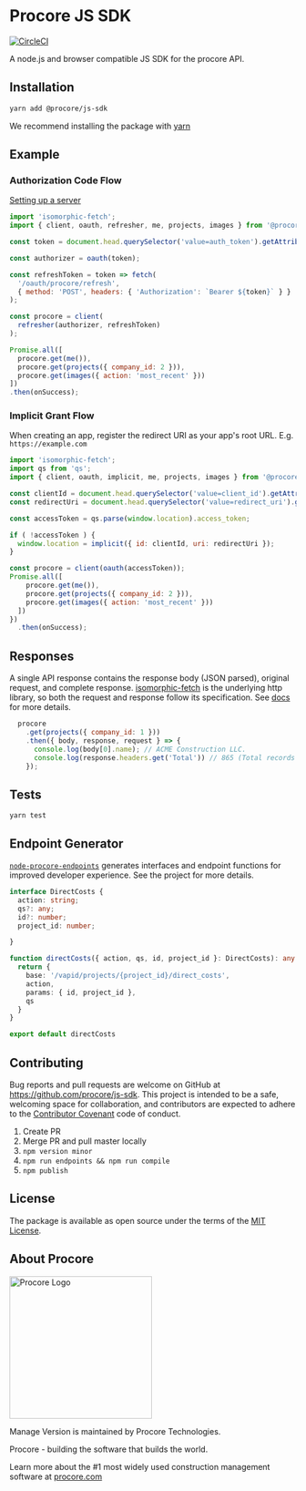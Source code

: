 # Procore JS SDK

[![CircleCI](https://circleci.com/gh/procore/js-sdk.svg?style=svg&circle-token=b24f4748ba5d14817088d02a0e14d376e1461c60)](https://circleci.com/gh/procore/js-sdk)

A node.js and browser compatible JS SDK for the procore API.

## Installation
```bash
yarn add @procore/js-sdk
```
We recommend installing the package with [yarn](http://yarnpkg.com)

## Example

### Authorization Code Flow

[Setting up a server](/guides/setup.md)

```javascript
import 'isomorphic-fetch';
import { client, oauth, refresher, me, projects, images } from '@procore/js-sdk';

const token = document.head.querySelector('value=auth_token').getAttribute('content');

const authorizer = oauth(token);

const refreshToken = token => fetch(
  '/oauth/procore/refresh',
  { method: 'POST', headers: { 'Authorization': `Bearer ${token}` } }
);

const procore = client(
  refresher(authorizer, refreshToken)
);

Promise.all([
  procore.get(me()),
  procore.get(projects({ company_id: 2 })),
  procore.get(images({ action: 'most_recent' }))
])
.then(onSuccess);
```

### Implicit Grant Flow
When creating an app, register the redirect URI as your app's root URL. E.g. `https://example.com`

```javascript
import 'isomorphic-fetch';
import qs from 'qs';
import { client, oauth, implicit, me, projects, images } from '@procore/js-sdk';

const clientId = document.head.querySelector('value=client_id').getAttribute('content');
const redirectUri = document.head.querySelector('value=redirect_uri').getAttribute('content');

const accessToken = qs.parse(window.location).access_token;

if ( !accessToken ) {
  window.location = implicit({ id: clientId, uri: redirectUri });
}

const procore = client(oauth(accessToken));
Promise.all([
    procore.get(me()),
    procore.get(projects({ company_id: 2 })),
    procore.get(images({ action: 'most_recent' }))
  ])
})
  .then(onSuccess);
```

## Responses
A single API response contains the response body (JSON parsed), original request, and complete response.
[isomorphic-fetch](https://github.com/matthew-andrews/isomorphic-fetch) is the underlying http library, so both the request and response follow its specification. See [docs](https://github.github.io/fetch/) for more details.

```javascript
  procore
    .get(projects({ company_id: 1 }))
    .then({ body, response, request } => {
      console.log(body[0].name); // ACME Construction LLC.
      console.log(response.headers.get('Total')) // 865 (Total records for the resource)
    });
```


## Tests
```
yarn test
```

## Endpoint Generator

[`node-procore-endpoints`](https://github.com/procore/js-sdk-endpoints) generates interfaces and endpoint functions for improved developer experience. See the project for more details.

```typescript
interface DirectCosts {
  action: string;
  qs?: any;
  id?: number;
  project_id: number;

}

function directCosts({ action, qs, id, project_id }: DirectCosts): any {
  return {
    base: '/vapid/projects/{project_id}/direct_costs',
    action,
    params: { id, project_id },
    qs
  }
}

export default directCosts

```

## Contributing

Bug reports and pull requests are welcome on GitHub at https://github.com/procore/js-sdk. This project is
intended to be a safe, welcoming space for collaboration, and contributors are expected to adhere to the
[Contributor Covenant](http://contributor-covenant.org) code of conduct.

1. Create PR
2. Merge PR and pull master locally
3. `npm version minor`
4. `npm run endpoints && npm run compile`
5. `npm publish`


## License

The package is available as open source under the terms of the [MIT License](http://opensource.org/licenses/MIT).

## About Procore

<img
  src="https://www.procore.com/images/procore_logo.png"
  alt="Procore Logo"
  width="250px"
/>

Manage Version is maintained by Procore Technologies.

Procore - building the software that builds the world.

Learn more about the #1 most widely used construction management software at [procore.com](https://www.procore.com/)
